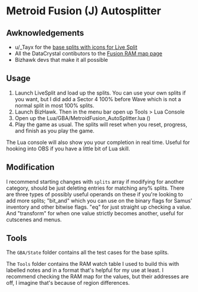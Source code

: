 # Metroid Fusion (J) Autosplitter

## Awknowledgements

- u/_Tayx for the [base splits with icons for Live Split](https://www.reddit.com/r/Metroid/comments/7uiobn/fusion_speedrunners_just_made_some_cool_splits/)
- All the DataCrystal contibutors to the [Fusion RAM map page](https://datacrystal.tcrf.net/wiki/Metroid_Fusion/RAM_map)
- Bizhawk devs that make it all possible

## Usage

1. Launch LiveSplit and load up the splits. You can use your own splits if you want, but I did add a Sector 4 100% before Wave which is not a normal split in most 100% splits.
1. Launch BizHawk. Then in the menu bar open up Tools > Lua Console
1. Open up the Lua/GBA/MetroidFusion_AutoSplitter.lua ()
1. Play the game as usual. The splits will reset when you reset, progress, and finish as you play the game. 

The Lua console will also show you your completion in real time. Useful for hooking into OBS if you have a little bit of Lua skill.

## Modification

I recommend starting changes with `splits` array if modifying for another category, should be just deleting entries for matching any% splits. There are three types of possibly useful operands on these if you're looking to add more splits; "bit_and" which you can use on the binary flags for Samus' inventory and other bitwise flags. "eq" for just straight up checking a value. And "transform" for when one value strictly becomes another, useful for cutscenes and menus.

## Tools

The `GBA/State` folder contains all the test cases for the base splits. 

The `Tools` folder contains the RAM watch table I used to build this with labelled notes and in a format that's helpful for my use at least. I recommend checking the RAM map for the values, but their addresses are off, I imagine that's because of region differences.